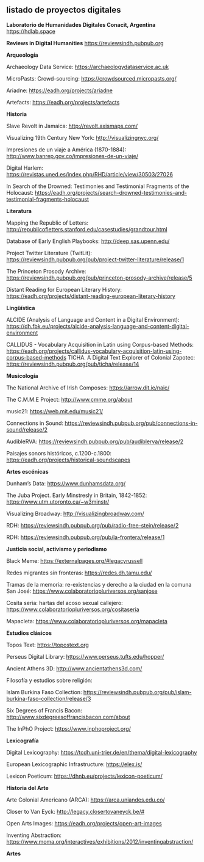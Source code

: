 ## listado de proyectos digitales 

**Laboratorio de Humanidades Digitales Conacit, Argentina**
https://hdlab.space

**Reviews in Digital Humanities**
https://reviewsindh.pubpub.org

**Arqueología**

Archaeology Data Service: https://archaeologydataservice.ac.uk 

MicroPasts: Crowd-sourcing: https://crowdsourced.micropasts.org/ 

Ariadne: https://eadh.org/projects/ariadne 

Artefacts: https://eadh.org/projects/artefacts 

**Historia** 

Slave Revolt in Jamaica: http://revolt.axismaps.com/  

Visualizing 19th Century New York: http://visualizingnyc.org/ 

Impresiones de un viaje a América (1870-1884): http://www.banrep.gov.co/impresiones-de-un-viaje/ 

Digital Harlem: https://revistas.uned.es/index.php/RHD/article/view/30503/27026 

In Search of the Drowned: Testimonies and Testimonial Fragments of the Holocaust: https://eadh.org/projects/search-drowned-testimonies-and-testimonial-fragments-holocaust 

**Literatura** 

Mapping the Republic of Letters:  http://republicofletters.stanford.edu/casestudies/grandtour.html 

Database of Early English Playbooks: http://deep.sas.upenn.edu/  

Project Twitter Literature (TwitLit): https://reviewsindh.pubpub.org/pub/project-twitter-literature/release/1 

The Princeton Prosody Archive: https://reviewsindh.pubpub.org/pub/princeton-prosody-archive/release/5  

Distant Reading for European Literary History: https://eadh.org/projects/distant-reading-european-literary-history 

**Lingüística** 

ALCIDE (Analysis of Language and Content in a Digital Environment): https://dh.fbk.eu/projects/alcide-analysis-language-and-content-digital-environment 

CALLIDUS - Vocabulary Acquisition in Latin using Corpus-based Methods: https://eadh.org/projects/callidus-vocabulary-acquisition-latin-using-corpus-based-methods TICHA. A Digital Text Explorer of Colonial Zapotec: https://reviewsindh.pubpub.org/pub/ticha/release/14  

**Musicología** 

The National Archive of Irish Composes: https://arrow.dit.ie/naic/ 

The C.M.M.E Project: http://www.cmme.org/about 

music21: https://web.mit.edu/music21/ 

Connections in Sound: https://reviewsindh.pubpub.org/pub/connections-in-sound/release/2 

AudibleRVA: https://reviewsindh.pubpub.org/pub/audiblerva/release/2 

Paisajes sonors históricos, c.1200-c.1800: https://eadh.org/projects/historical-soundscapes  

**Artes escénicas**  

Dunham’s Data: https://www.dunhamsdata.org/ 

The Juba Project. Early Minstresly in Britain, 1842-1852: https://www.utm.utoronto.ca/~w3minstr/ 

Visualizing Broadway: http://visualizingbroadway.com/ 

RDH: https://reviewsindh.pubpub.org/pub/radio-free-stein/release/2  

RDH: https://reviewsindh.pubpub.org/pub/la-frontera/release/1  


**Justicia social, activismo y periodismo** 

Black Meme: https://externalpages.org/#legacyrussell 

Redes migrantes sin fronteras: https://redes.dh.tamu.edu/  

Tramas de la memoria: re-existencias y derecho a la ciudad en la comuna San José: https://www.colaboratoriopluriversos.org/sanjose 

Cosita seria: hartas del acoso sexual callejero: https://www.colaboratoriopluriversos.org/cositaseria 

Mapacleta: https://www.colaboratoriopluriversos.org/mapacleta 

 

**Estudios clásicos**  

Topos Text: https://topostext.org 

Perseus Digital Library: https://www.perseus.tufts.edu/hopper/ 

Ancient Athens 3D: http://www.ancientathens3d.com/ 

Filosofía y estudios sobre religión: 

Islam Burkina Faso Collection: https://reviewsindh.pubpub.org/pub/islam-burkina-faso-collection/release/3 

Six Degrees of Francis Bacon: http://www.sixdegreesoffrancisbacon.com/about  

The InPhO Project: https://www.inphoproject.org/  


**Lexicografía**  

Digital Lexicography: https://tcdh.uni-trier.de/en/thema/digital-lexicography 

European Lexicographic Infrastructure: https://elex.is/  

Lexicon Poeticum: https://dhnb.eu/projects/lexicon-poeticum/  


**Historia del Arte**  

Arte Colonial Americano (ARCA): https://arca.uniandes.edu.co/  

Closer to Van Eyck: http://legacy.closertovaneyck.be/# 

Open Arts Images: https://eadh.org/projects/open-art-images 

Inventing Abstraction: https://www.moma.org/interactives/exhibitions/2012/inventingabstraction/  

**Artes**

 
